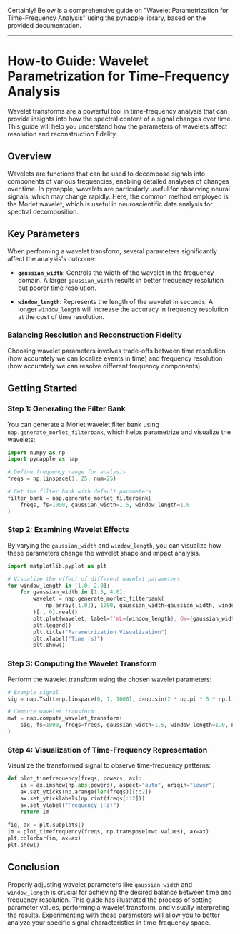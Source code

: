 Certainly! Below is a comprehensive guide on "Wavelet Parametrization for Time-Frequency Analysis" using the pynapple library, based on the provided documentation.

---

# How-to Guide: Wavelet Parametrization for Time-Frequency Analysis

Wavelet transforms are a powerful tool in time-frequency analysis that can provide insights into how the spectral content of a signal changes over time. This guide will help you understand how the parameters of wavelets affect resolution and reconstruction fidelity.

## Overview
Wavelets are functions that can be used to decompose signals into components of various frequencies, enabling detailed analyses of changes over time. In pynapple, wavelets are particularly useful for observing neural signals, which may change rapidly. Here, the common method employed is the Morlet wavelet, which is useful in neuroscientific data analysis for spectral decomposition.

## Key Parameters
When performing a wavelet transform, several parameters significantly affect the analysis's outcome:

- **`gaussian_width`**: Controls the width of the wavelet in the frequency domain. A larger `gaussian_width` results in better frequency resolution but poorer time resolution.

- **`window_length`**: Represents the length of the wavelet in seconds. A longer `window_length` will increase the accuracy in frequency resolution at the cost of time resolution.

### Balancing Resolution and Reconstruction Fidelity
Choosing wavelet parameters involves trade-offs between time resolution (how accurately we can localize events in time) and frequency resolution (how accurately we can resolve different frequency components).

## Getting Started

### Step 1: Generating the Filter Bank
You can generate a Morlet wavelet filter bank using `nap.generate_morlet_filterbank`, which helps parametrize and visualize the wavelets:

```python
import numpy as np
import pynapple as nap

# Define frequency range for analysis
freqs = np.linspace(1, 25, num=25)

# Get the filter bank with default parameters
filter_bank = nap.generate_morlet_filterbank(
    freqs, fs=1000, gaussian_width=1.5, window_length=1.0
)
```

### Step 2: Examining Wavelet Effects
By varying the `gaussian_width` and `window_length`, you can visualize how these parameters change the wavelet shape and impact analysis.

```python
import matplotlib.pyplot as plt

# Visualize the effect of different wavelet parameters
for window_length in [1.0, 2.0]:
    for gaussian_width in [1.5, 4.0]:
        wavelet = nap.generate_morlet_filterbank(
            np.array([1.0]), 1000, gaussian_width=gaussian_width, window_length=window_length, precision=12
        )[:, 0].real()
        plt.plot(wavelet, label=f'WL={window_length}, GW={gaussian_width}')
        plt.legend()
        plt.title("Parametrization Visualization")
        plt.xlabel("Time (s)")
        plt.show()
```

### Step 3: Computing the Wavelet Transform
Perform the wavelet transform using the chosen wavelet parameters:

```python
# Example signal
sig = nap.Tsd(t=np.linspace(0, 1, 1000), d=np.sin(2 * np.pi * 5 * np.linspace(0, 1, 1000)))

# Compute wavelet transform
mwt = nap.compute_wavelet_transform(
    sig, fs=1000, freqs=freqs, gaussian_width=1.5, window_length=1.0, norm='l1'
)
```

### Step 4: Visualization of Time-Frequency Representation
Visualize the transformed signal to observe time-frequency patterns:

```python
def plot_timefrequency(freqs, powers, ax):
    im = ax.imshow(np.abs(powers), aspect="auto", origin="lower")
    ax.set_yticks(np.arange(len(freqs))[::2])
    ax.set_yticklabels(np.rint(freqs[::2]))
    ax.set_ylabel("Frequency (Hz)")
    return im
    
fig, ax = plt.subplots()
im = plot_timefrequency(freqs, np.transpose(mwt.values), ax=ax)
plt.colorbar(im, ax=ax)
plt.show()
```

## Conclusion
Properly adjusting wavelet parameters like `gaussian_width` and `window_length` is crucial for achieving the desired balance between time and frequency resolution. This guide has illustrated the process of setting parameter values, performing a wavelet transform, and visually interpreting the results. Experimenting with these parameters will allow you to better analyze your specific signal characteristics in time-frequency space.